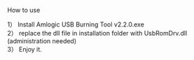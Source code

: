 
How to use

1） Install Amlogic USB Burning Tool v2.2.0.exe  
2） replace the dll file in installation folder with UsbRomDrv.dll (administration needed)  
3） Enjoy it.  
